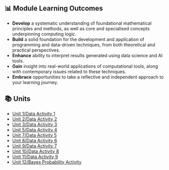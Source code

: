 ##  📊 Module Learning Outcomes

- **Develop** a systematic understanding of foundational mathematical principles and methods, as well as core and specialised concepts underpinning computing logic.
- **Build** a solid foundation for the development and application of programming and data-driven techniques, from both theoretical and practical perspectives.
- **Enhance** ability to interpret results generated using data science and AI tools.
- **Gain** insight into real-world applications of computational tools, along with contemporary issues related to these techniques.
- **Embrace** opportunities to take a reflective and independent approach to your learning journey.

## 📚 Units

- [Unit 1/Data Activity 1](https://sjackson-DS25.github.io/module%202/unit1.html)
- [Unit 2/Data Activity 2](https://sjackson-DS25.github.io/module%202/unit2.html)
- [Unit 3/Data Activity 3](https://sjackson-DS25.github.io/module%202/unit3.html)
- [Unit 5/Data Activity 4](https://sjackson-DS25.github.io/module%202/unit5.html)
- [Unit 7/Data Activity 5](https://sjackson-DS25.github.io/module%202/unit7.html)
- [Unit 8/Data Activity 6](https://sjackson-DS25.github.io/module%202/unit8.html)
- [Unit 9/Data Activity 7](https://sjackson-DS25.github.io/module%202/unit9.html)
- [Unit 10/Data Activity 8](https://sjackson-DS25.github.io/module%202/unit10.html)
- [Unit 11/Data Activity 9](https://sjackson-DS25.github.io/module%202/unit11.html)
- [Unit 12/Bayes Probability Activity ](https://sjackson-DS25.github.io/module%202/unit12.html)
